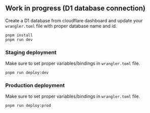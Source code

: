 ## Work in progress (D1 database connection)

Create a D1 database from cloudflare dashboard and update your `wrangler.toml` file with proper database name and id.

```
pnpm install
pnpm run dev
```

### Staging deployment
Make sure to set proper variables/bindings in `wrangler.toml` file.

```
pnpm run deploy:dev
```

### Production deployment
Make sure to set proper variables/bindings in `wrangler.toml` file.

```
pnpm run deploy:prod
```
